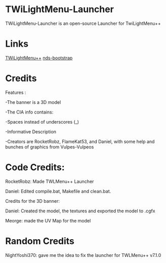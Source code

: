 # TWiLightMenu-Launcher
TWiLightMenu-Launcher is an open-source Launcher for TwiLightMenu++

# Links
[TWiLightMenu++](https://github.com/RocketRobz/TWiLightMenu)
[nds-bootstrap](https://github.com/ahezard/nds-bootstrap)


# Credits

Features :

-The banner is a 3D model

-The CIA info contains:

-Spaces instead of underscores (_)

-Informative Description

-Creators are RocketRobz, FlameKat53, and Daniel, with some help and bunches of graphics from Vulpes-Vulpeos

# Code Credits:

RocketRobz: Made TWLMenu++ Launcher

Daniel: Edited compile.bat, Makefile and clean.bat.

Credits for the 3D banner:

Daniel: Created the model, the textures and exported the model to .cgfx

Meorge: made the UV Map for the model

# Random Credits

NightYoshi370: gave me the idea to fix the launcher for TWLMenu++ v7.1.0
